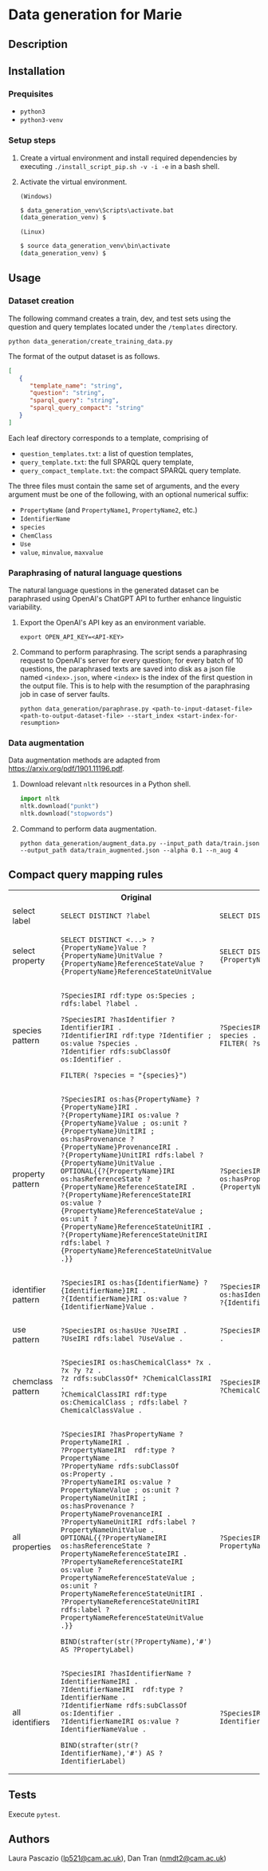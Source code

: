 # Data generation for Marie

## Description

## Installation

### Prequisites
- `python3`
- `python3-venv`

### Setup steps

1. Create a virtual environment and install required dependencies by executing `./install_script_pip.sh -v -i -e` in a bash shell. 
1. Activate the virtual environment.

   `(Windows)`

   ```cmd
   $ data_generation_venv\Scripts\activate.bat
   (data_generation_venv) $
   ```

   `(Linux)`

   ```cmd
   $ source data_generation_venv\bin\activate
   (data_generation_venv) $
   ```

## Usage

### Dataset creation

The following command creates a train, dev, and test sets using the question and query templates located under the `/templates` directory. 

```
python data_generation/create_training_data.py
```

The format of the output dataset is as follows.
```json
[
   {
      "template_name": "string",
      "question": "string",
      "sparql_query": "string",
      "sparql_query_compact": "string"
   }
]
```

Each leaf directory corresponds to a template, comprising of
- `question_templates.txt`: a list of question templates,
- `query_template.txt`: the full SPARQL query template,
- `query_compact_template.txt`: the compact SPARQL query template.

The three files must contain the same set of arguments, and the every argument must be one of the following, with an optional numerical suffix:
- `PropertyName` (and `PropertyName1`, `PropertyName2`, etc.)
- `IdentifierName`
- `species`
- `ChemClass`
- `Use`
- `value`, `minvalue`, `maxvalue`

### Paraphrasing of natural language questions

The natural language questions in the generated dataset can be paraphrased using OpenAI's ChatGPT API to further enhance linguistic variability. 

1. Export the OpenAI's API key as an environment variable.

   ```
   export OPEN_API_KEY=<API-KEY>
   ```

1. Command to perform paraphrasing. The script sends a paraphrasing request to OpenAI's server for every question; for every batch of 10 questions, the paraphrased texts are saved into disk as a json file named `<index>.json`, where `<index>` is the index of the first question in the output file. This is to help with the resumption of the paraphrasing job in case of server faults.

   ```
   python data_generation/paraphrase.py <path-to-input-dataset-file> <path-to-output-dataset-file> --start_index <start-index-for-resumption>
   ```

### Data augmentation

Data augmentation methods are adapted from https://arxiv.org/pdf/1901.11196.pdf. 

1. Download relevant `nltk` resources in a Python shell. 

   ```python
   import nltk
   nltk.download("punkt")
   nltk.download("stopwords")
   ```
   
1. Command to perform data augmentation.

   ```
   python data_generation/augment_data.py --input_path data/train.json --output_path data/train_augmented.json --alpha 0.1 --n_aug 4
   ```

## Compact query mapping rules

<table>
<tr>
<th></th>
<th>Original</th>
<th>Compact</th>
</tr>

<tr>
<td>select label</td>
<td>

```
SELECT DISTINCT ?label
```

</td>
<td>

```
SELECT DISTINCT
```

</td>
</tr>

<tr>
<td>select property</td>
<td>

```
SELECT DISTINCT <...> ?{PropertyName}Value ?{PropertyName}UnitValue ?{PropertyName}ReferenceStateValue ?{PropertyName}ReferenceStateUnitValue
```

</td>
<td>

```
SELECT DISTINCT <...> ?{PropertyName}Value
```

</td>
</tr>

<tr>
<td>species pattern</td>
<td>

```
?SpeciesIRI rdf:type os:Species ; rdfs:label ?label .

?SpeciesIRI ?hasIdentifier ?IdentifierIRI .
?IdentifierIRI rdf:type ?Identifier ; os:value ?species .
?Identifier rdfs:subClassOf os:Identifier .

FILTER( ?species = "{species}")
```

</td>
<td>

```
?SpeciesIRI ?hasIdentifier ?species .
FILTER( ?species = "{species}")
```

</td>
</tr>

<tr>
<td>property pattern</td>
<td>

```
?SpeciesIRI os:has{PropertyName} ?{PropertyName}IRI .
?{PropertyName}IRI os:value ?{PropertyName}Value ; os:unit ?{PropertyName}UnitIRI ; os:hasProvenance ?{PropertyName}ProvenanceIRI . 
?{PropertyName}UnitIRI rdfs:label ?{PropertyName}UnitValue .
OPTIONAL{{?{PropertyName}IRI os:hasReferenceState ?{PropertyName}ReferenceStateIRI .
?{PropertyName}ReferenceStateIRI os:value ?{PropertyName}ReferenceStateValue ; os:unit ?{PropertyName}ReferenceStateUnitIRI .
?{PropertyName}ReferenceStateUnitIRI rdfs:label ?{PropertyName}ReferenceStateUnitValue .}}
```

</td>
<td>

```
?SpeciesIRI os:hasProperty{PropertyName} ?{PropertyName}Value .
```

</td>
</tr>

<tr>
<td>identifier pattern</td>
<td>

```
?SpeciesIRI os:has{IdentifierName} ?{IdentifierName}IRI .
?{IdentifierName}IRI os:value ?{IdentifierName}Value .
```

</td>
<td>

```
?SpeciesIRI os:hasIdentifier{IdentifierName} ?{IdentifierName}Value .
```

</td>
</tr>

<tr>
<td>use pattern</td>
<td>

```
?SpeciesIRI os:hasUse ?UseIRI .
?UseIRI rdfs:label ?UseValue .
```

</td>
<td>

```
?SpeciesIRI os:hasUse ?UseValue .
```

</td>
</tr>

<tr>
<td>chemclass pattern</td>
<td>

```
?SpeciesIRI os:hasChemicalClass* ?x .
?x ?y ?z .
?z rdfs:subClassOf* ?ChemicalClassIRI .
?ChemicalClassIRI rdf:type os:ChemicalClass ; rdfs:label ?ChemicalClassValue .
```

</td>
<td>

```
?SpeciesIRI os:hasChemicalClass ?ChemicalClassValue .
```

</td>
</tr>

<tr>
<td>all properties</td>
<td>

```
?SpeciesIRI ?hasPropertyName ?PropertyNameIRI .
?PropertyNameIRI  rdf:type ?PropertyName .
?PropertyName rdfs:subClassOf os:Property .
?PropertyNameIRI os:value ?PropertyNameValue ; os:unit ?PropertyNameUnitIRI ; os:hasProvenance ?PropertyNameProvenanceIRI . 
?PropertyNameUnitIRI rdfs:label ?PropertyNameUnitValue .
OPTIONAL{{?PropertyNameIRI os:hasReferenceState ?PropertyNameReferenceStateIRI . 
?PropertyNameReferenceStateIRI os:value ?PropertyNameReferenceStateValue ; os:unit ?PropertyNameReferenceStateUnitIRI .
?PropertyNameReferenceStateUnitIRI rdfs:label ?PropertyNameReferenceStateUnitValue .}}

BIND(strafter(str(?PropertyName),'#') AS ?PropertyLabel) 
```

</td>
<td>

```
?SpeciesIRI ?hasPropertyName ?PropertyNameValue .
```

</td>
</tr>

<tr>
<td>all identifiers</td>
<td>

```
?SpeciesIRI ?hasIdentifierName ?IdentifierNameIRI .
?IdentifierNameIRI  rdf:type ?IdentifierName .
?IdentifierName rdfs:subClassOf os:Identifier .
?IdentifierNameIRI os:value ?IdentifierNameValue .

BIND(strafter(str(?IdentifierName),'#') AS ?IdentifierLabel)
```

</td>
<td>

```
?SpeciesIRI ?hasIdentifierName ?IdentifierNameValue . 
```

</td>
</tr>

</table>


## Tests

Execute `pytest`.

## Authors

Laura Pascazio (<lp521@cam.ac.uk>), Dan Tran (<nmdt2@cam.ac.uk>)